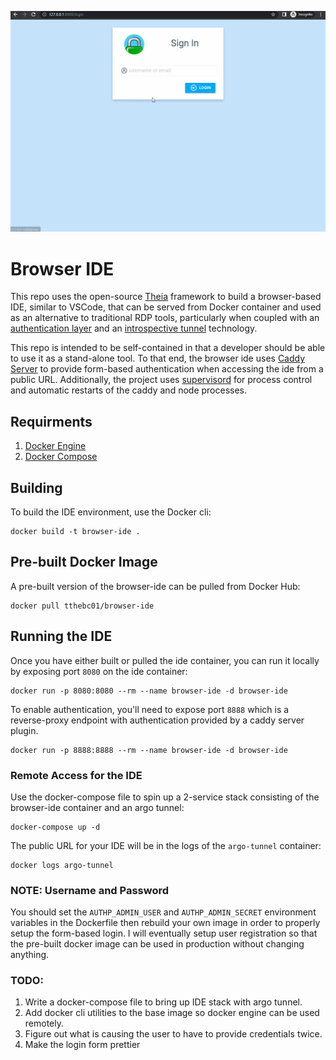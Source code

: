![Alt Text](/demo.gif)

# Browser IDE

This repo uses the open-source [Theia](https://theia-ide.org/) framework to build a browser-based IDE, similar to VSCode, that
can be served from Docker container and used as an alternative to traditional RDP tools, particularly 
when coupled with an [authentication layer](https://github.com/greenpau/caddy-security) and an 
[introspective tunnel](https://www.cloudflare.com/products/tunnel/) technology. 

This repo is intended to be self-contained in that a developer should be able to use it as a stand-alone tool. To that end,
the browser ide uses [Caddy Server](https://caddyserver.com/) to provide form-based authentication when accessing the ide 
from a public URL. Additionally, the project uses [supervisord](http://supervisord.org/) for process control and 
automatic restarts of the caddy and node processes. 

## Requirments

1. [Docker Engine](https://docs.docker.com/engine/install/)
2. [Docker Compose](https://docs.docker.com/compose/install/)

## Building

To build the IDE environment, use the Docker cli:

```
docker build -t browser-ide .
```

## Pre-built Docker Image

A pre-built version of the browser-ide can be pulled from Docker Hub:

```
docker pull tthebc01/browser-ide
```

## Running the IDE

Once you have either built or pulled the ide container, you can run it locally by exposing port `8080` on the ide container:

```
docker run -p 8080:8080 --rm --name browser-ide -d browser-ide
```

To enable authentication, you'll need to expose port `8888` which is a reverse-proxy endpoint with authentication
provided by a caddy server plugin.

```
docker run -p 8888:8888 --rm --name browser-ide -d browser-ide
```
### Remote Access for the IDE

Use the docker-compose file to spin up a 2-service stack consisting of the browser-ide container and an
argo tunnel:

```
docker-compose up -d
```

The public URL for your IDE will be in the logs of the `argo-tunnel` container:

```
docker logs argo-tunnel
```

### NOTE: Username and Password

You should set the `AUTHP_ADMIN_USER` and `AUTHP_ADMIN_SECRET` environment 
variables in the Dockerfile then rebuild your own image in order to properly
setup the form-based login. I will eventually setup user registration so that the 
pre-built docker image can be used in production without changing anything.

### TODO:

1. Write a docker-compose file to bring up IDE stack with argo tunnel.
2. Add docker cli utilities to the base image so docker engine can be used remotely.
3. Figure out what is causing the user to have to provide credentials twice.
4. Make the login form prettier
